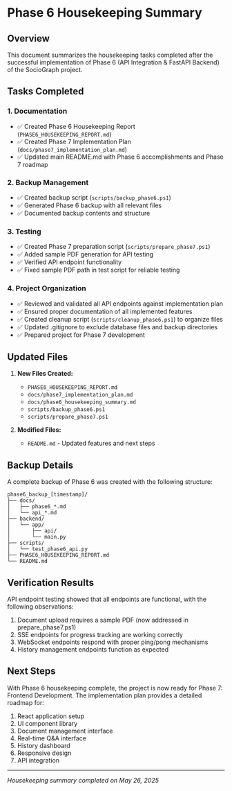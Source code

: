 # Phase 6 Housekeeping Summary

## Overview

This document summarizes the housekeeping tasks completed after the successful implementation of Phase 6 (API Integration & FastAPI Backend) of the SocioGraph project.

## Tasks Completed

### 1. Documentation

- ✅ Created Phase 6 Housekeeping Report (`PHASE6_HOUSEKEEPING_REPORT.md`)
- ✅ Created Phase 7 Implementation Plan (`docs/phase7_implementation_plan.md`)
- ✅ Updated main README.md with Phase 6 accomplishments and Phase 7 roadmap

### 2. Backup Management

- ✅ Created backup script (`scripts/backup_phase6.ps1`)
- ✅ Generated Phase 6 backup with all relevant files
- ✅ Documented backup contents and structure

### 3. Testing

- ✅ Created Phase 7 preparation script (`scripts/prepare_phase7.ps1`)
- ✅ Added sample PDF generation for API testing
- ✅ Verified API endpoint functionality
- ✅ Fixed sample PDF path in test script for reliable testing

### 4. Project Organization

- ✅ Reviewed and validated all API endpoints against implementation plan
- ✅ Ensured proper documentation of all implemented features
- ✅ Created cleanup script (`scripts/cleanup_phase6.ps1`) to organize files
- ✅ Updated .gitignore to exclude database files and backup directories
- ✅ Prepared project for Phase 7 development

## Updated Files

1. **New Files Created:**
   - `PHASE6_HOUSEKEEPING_REPORT.md`
   - `docs/phase7_implementation_plan.md`
   - `docs/phase6_housekeeping_summary.md`
   - `scripts/backup_phase6.ps1`
   - `scripts/prepare_phase7.ps1`

2. **Modified Files:**
   - `README.md` - Updated features and next steps
   
## Backup Details

A complete backup of Phase 6 was created with the following structure:

```plaintext
phase6_backup_[timestamp]/
├── docs/
│   ├── phase6_*.md
│   └── api_*.md
├── backend/
│   └── app/
│       ├── api/
│       └── main.py
├── scripts/
│   └── test_phase6_api.py
├── PHASE6_HOUSEKEEPING_REPORT.md
└── README.md
```

## Verification Results

API endpoint testing showed that all endpoints are functional, with the following observations:

1. Document upload requires a sample PDF (now addressed in prepare_phase7.ps1)
2. SSE endpoints for progress tracking are working correctly
3. WebSocket endpoints respond with proper ping/pong mechanisms
4. History management endpoints function as expected

## Next Steps

With Phase 6 housekeeping complete, the project is now ready for Phase 7: Frontend Development. The implementation plan provides a detailed roadmap for:

1. React application setup
2. UI component library
3. Document management interface
4. Real-time Q&A interface
5. History dashboard
6. Responsive design
7. API integration

---

*Housekeeping summary completed on May 26, 2025*
